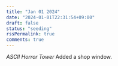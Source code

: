 ```yaml
---
title: "Jan 01 2024"
date: "2024-01-01T22:31:54+09:00"
draft: false
status: "seeding"
rssPermalink: true
comments: true
---
```


*ASCII Horror Tower*
Added a shop window.